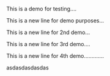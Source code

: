 This is a demo for testing....

This is a new line for demo purposes...

This is a new line for 2nd demo...

This is a new line for 3rd demo....

This is a new line for 4th demo.............

asdasdasdasdas